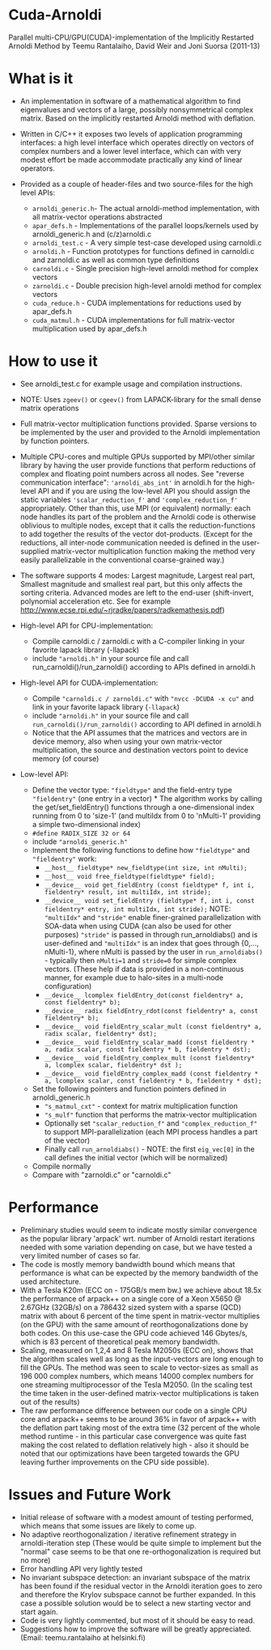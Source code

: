 Cuda-Arnoldi
============

Parallel multi-CPU/GPU(CUDA)-implementation of the Implicitly Restarted Arnoldi Method
   by Teemu Rantalaiho, David Weir and Joni Suorsa (2011-13)

What is it
==========

  * An implementation in software of a mathematical algorithm to find eigenvalues
	and vectors of a large, possibly nonsymmetrical complex matrix. Based on the
	implicitly restarted Arnoldi method with deflation.

  * Written in C/C++ it exposes two levels of application programming interfaces:
	a high level interface which operates directly on vectors of complex numbers
	and a lower level interface, which can with very modest effort be made
	accommodate practically any kind of linear operators.

  * Provided as a couple of header-files and two source-files for the high level APIs:
       - `arnoldi_generic.h`- The actual arnoldi-method implementation,
								with all matrix-vector operations abstracted
       - `apar_defs.h`      - Implementations of the parallel loops/kernels used by
								arnoldi_generic.h and (c/z)arnoldi.c
       - `arnoldi_test.c`   - A very simple test-case developed using carnoldi.c
       - `arnoldi.h`        - Function prototypes for functions defined in carnoldi.c and
								zarnoldi.c as well as common type definitions
       - `carnoldi.c`       - Single precision high-level arnoldi method for complex vectors
       - `zarnoldi.c`       - Double precision high-level arnoldi method for complex vectors
       - `cuda_reduce.h`    - CUDA implementations for reductions used by apar_defs.h
       - `cuda_matmul.h`    - CUDA implementations for full matrix-vector multiplication
								used by apar_defs.h

How to use it
=============

  * See arnoldi_test.c for example usage and compilation instructions.
  * NOTE: Uses `zgeev()` or `cgeev()` from LAPACK-library for the small dense matrix operations
  * Full matrix-vector multiplication functions provided. Sparse versions to be implemented
	by the user and provided to the Arnoldi implementation by function pointers.

  * Multiple CPU-cores and multiple GPUs supported by MPI/other similar library by having
	the user provide functions that perform reductions of complex and floating point
	numbers across all nodes. See "reverse communication interface": `'arnoldi_abs_int'` in
	arnoldi.h for the high-level API and if you are using the low-level API you should assign
	the static variables `'scalar_reduction_f'` and `'complex_reduction_f'` appropriately.
	Other than this, use MPI (or equivalent) normally: each node handles its part of the
	problem and the Arnoldi code is otherwise oblivious to multiple nodes, except that it
	calls the reduction-functions to add together the results of the vector dot-products.
	(Except for the reductions, all inter-node communication needed is defined in the
	user-supplied matrix-vector multiplication function making the method very easily
	parallelizable in the conventional coarse-grained way.)

  * The software supports 4 modes: Largest magnitude, Largest real part, Smallest magnitude
	and smallest real part, but this only affects the sorting criteria. Advanced modes are
	left to the end-user (shift-invert, polynomial acceleration etc.
	See for example http://www.ecse.rpi.edu/~rjradke/papers/radkemathesis.pdf)

  * High-level API for CPU-implementation:
      - Compile carnoldi.c / zarnoldi.c with a C-compiler linking in your favorite
			lapack library (-llapack)
      - include `"arnoldi.h"` in your source file and call run_carnoldi()/run_zarnoldi()
		according to APIs defined in arnoldi.h

  * High-level API for CUDA-implementation:
      - Compile `"carnoldi.c / zarnoldi.c"` with `"nvcc -DCUDA -x cu"` and link in your
			favorite lapack library (`-llapack`)
      - include `"arnoldi.h"` in your source file and call `run_carnoldi()/run_zarnoldi()`
			according to API defined in arnoldi.h
      - Notice that the API assumes that the matrices and vectors are in device memory,
			also when using your own matrix-vector multiplication, the source and destination
			vectors point to device memory (of course)

  * Low-level API:
	- Define the vector type: `"fieldtype"` and the
		field-entry type `"fieldentry"` (one entry in a vector)
            * The algorithm works by calling the get/set_fieldEntry() functions through
				a one-dimensional index running from 0 to 'size-1'
				(and multiIdx from 0 to 'nMulti-1' providing a simple two-dimensional index)
	- `#define RADIX_SIZE 32 or 64`
    - include `"arnoldi_generic.h"`
    - Implement the following functions to define how `"fieldtype"` and `"fieldentry"` work:
        * `__host__ fieldtype* new_fieldtype(int size, int nMulti);`
        * `__host__ void free_fieldtype(fieldtype* field);`
        * `__device__ void get_fieldEntry
					(const fieldtype* f, int i, fieldentry* result, int multiIdx, int stride);`
        * `__device__ void set_fieldEntry
					(fieldtype* f, int i, const fieldentry* entry, int multiIdx, int stride);`
                  NOTE: `"multiIdx"` and `"stride"` enable finer-grained parallelization with
						SOA-data when using CUDA (can also be used for other purposes)
						`"stride"` is passed in through run_arnoldiabs() and is user-defined and
						`"multiIdx"` is an index that goes through {0,..., nMulti-1},
						where nMulti is passed by the user in `run_arnoldiabs()` - typically then
						`nMulti=1` and `stride=0` for simple complex vectors.
                        (These help if data is provided in a non-continuous manner, for example
						due to halo-sites in a multi-node configuration)
        * `__device__ lcomplex fieldEntry_dot(const fieldentry* a, const fieldentry* b);`
        * `__device__ radix fieldEntry_rdot(const fieldentry* a, const fieldentry* b);`
        * `__device__ void fieldEntry_scalar_mult
					(const fieldentry* a, radix scalar, fieldentry* dst);`
        * `__device__ void fieldEntry_scalar_madd
					(const fieldentry * a, radix scalar, const fieldentry * b, fieldentry * dst);`
        * `__device__ void fieldEntry_complex_mult
					(const fieldentry* a, lcomplex scalar, fieldentry* dst );`
        * `__device__ void fieldEntry_complex_madd
					(const fieldentry * a, lcomplex scalar, const fieldentry * b, fieldentry * dst);`
    - Set the following pointers and function pointers defined in arnoldi_generic.h
        * `"s_matmul_cxt"` - context for matrix multiplication function
        * `"s_mulf"` function that performs the matrix-vector multiplication
        * Optionally set `"scalar_reduction_f"` and `"complex_reduction_f"`
			to support MPI-parallelization (each MPI process handles a part of the vector)
        * Finally call `run_arnoldiabs()` - NOTE: the first `eig_vec[0]` in the call defines
			the initial vector (which will be normalized)
     - Compile normally
     - Compare with "zarnoldi.c" or "carnoldi.c"

Performance
===========

  * Preliminary studies would seem to indicate mostly similar convergence as the popular
		library 'arpack' wrt. number of Arnoldi restart iterations needed with some
		variation depending on case, but we have tested a very limited number of cases so far.
  * The code is mostly memory bandwidth bound which means that performance is what can be
		expected by the memory bandwidth of the used architecture.
  * With a Tesla K20m (ECC on - 175GB/s mem bw.) we achieve about 18.5x the performance
		of arpack++ on a single core of a Xeon X5650 @ 2.67GHz (32GB/s) on a 786432 sized
		system with a sparse (QCD) matrix with about 6 percent of the time spent in
		matrix-vector multiplies (on the GPU) with the same amount of reorthogonalizations
		done by both codes. On this use-case the GPU code achieved 146 Gbytes/s,
		which is 83 percent of theoretical peak memory bandwidth.
  * Scaling, measured on 1,2,4 and 8 Tesla M2050s (ECC on), shows that the algorithm scales
		well as long as the input-vectors are long enough to fill the GPUs. The method was
		seen to scale to vector-sizes as small as  196 000 complex numbers, which means 14000
		complex numbers for one streaming multiprocessor of the Tesla M2050.
		(In the scaling test the time taken in the user-defined matrix-vector multiplications
		 is taken out of the results)
  * The raw performance difference between our code on a single CPU core and arpack++
        seems to be around 36% in favor of arpack++ with the deflation part taking most of
		the extra time (32 percent of the whole method runtime - in this particular case
		convergence was quite fast making the cost related to deflation relatively high -
		also it should be noted that our optimizations have been targeted towards the GPU
		leaving further improvements on the CPU side possible).


Issues and Future Work
======================

  * Initial release of software with a modest amount of testing performed, which means
		that some issues are likely to come up.
  * No adaptive reorthogonalization / iterative refinement strategy in arnoldi-iteration step
       (These would be quite simple to implement but the "normal" case seems to be that one
		re-orthogonalization is required but no more)
  * Error handling API very lightly tested
  * No invariant subspace detection: an invariant subspace of the matrix has been found
		if the residual vector in the Arnoldi iteration goes to zero and therefore the
		Krylov subspace cannot be further expanded. In this case a possible solution would
		be to select a new starting vector and start again.
  * Code is very lightly commented, but most of it should be easy to read.
  * Suggestions how to improve the software will be greatly appreciated.
		(Email: teemu.rantalaiho at helsinki.fi)


